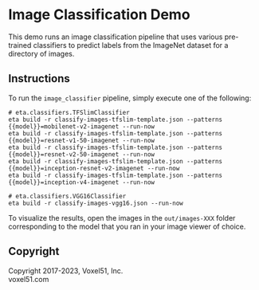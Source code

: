 # Image Classification Demo

This demo runs an image classification pipeline that uses various pre-trained
classifiers to predict labels from the ImageNet dataset for a directory of
images.

## Instructions

To run the `image_classifier` pipeline, simply execute one of the following:

```shell
# eta.classifiers.TFSlimClassifier
eta build -r classify-images-tfslim-template.json --patterns {{model}}=mobilenet-v2-imagenet --run-now
eta build -r classify-images-tfslim-template.json --patterns {{model}}=resnet-v1-50-imagenet --run-now
eta build -r classify-images-tfslim-template.json --patterns {{model}}=resnet-v2-50-imagenet --run-now
eta build -r classify-images-tfslim-template.json --patterns {{model}}=inception-resnet-v2-imagenet --run-now
eta build -r classify-images-tfslim-template.json --patterns {{model}}=inception-v4-imagenet --run-now

# eta.classifiers.VGG16Classifier
eta build -r classify-images-vgg16.json --run-now
```

To visualize the results, open the images in the `out/images-XXX` folder
corresponding to the model that you ran in your image viewer of choice.

## Copyright

Copyright 2017-2023, Voxel51, Inc.<br> voxel51.com
